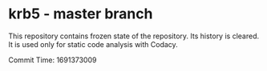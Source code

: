 # krb5 - master branch

This repository contains frozen state of the repository.
Its history is cleared. It is used only for static code
analysis with Codacy.

Commit Time: 1691373009
